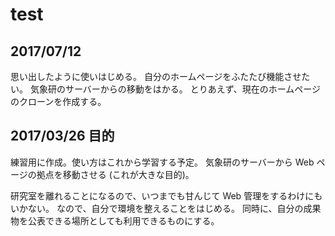 # test
## 2017/07/12
思い出したように使いはじめる。
自分のホームページをふたたび機能させたい。
気象研のサーバーからの移動をはかる。
とりあえず、現在のホームページのクローンを作成する。

## 2017/03/26 目的
練習用に作成。使い方はこれから学習する予定。
気象研のサーバーから Web ページの拠点を移動させる (これが大きな目的)。

研究室を離れることになるので、いつまでも甘んじて Web 管理をするわけにもいかない。
なので、自分で環境を整えることをはじめる。
同時に、自分の成果物を公表できる場所としても利用できるものにする。
